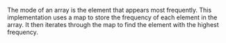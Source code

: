The mode of an array is the element that appears most frequently.
This implementation uses a map to store the frequency of each element in the array.
It then iterates through the map to find the element with the highest frequency.